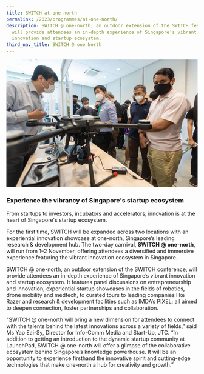 ```yaml
---
title: SWITCH at one north
permalink: /2023/programmes/at-one-north/
description: SWITCH @ one-north, an outdoor extension of the SWITCH festival,
  will provide attendees an in-depth experience of Singapore’s vibrant
  innovation and startup ecosystem.
third_nav_title: SWITCH @ one North
---
```

![An innovation showcase of an unmanned aerial drone](/images/2023/Photos/switch_one_north_03_1200p.JPG)

### Experience the vibrancy of Singapore's startup ecosystem

From startups to investors, incubators and accelerators, innovation is at the heart of Singapore's startup ecosystem.

For the first time, SWITCH will be expanded across two locations with an experiential innovation showcase at one-north, Singapore’s leading research & development hub. The two-day carnival, **SWITCH @ one-north**, will run from 1–2 November, offering attendees a diversified and immersive experience featuring the vibrant innovation ecosystem in Singapore.

SWITCH @ one-north, an outdoor extension of the SWITCH conference, will provide attendees an in-depth experience of Singapore’s vibrant innovation and startup ecosystem. It features panel discussions on entrepreneurship and innovation, experiential startup showcases in the fields of robotics, drone mobility and medtech, to curated tours to leading companies like Razer and research & development facilities such as IMDA’s PIXEL; all aimed to deepen connection, foster partnerships and collaboration.

“SWITCH @ one-north will bring a new dimension for attendees to connect with the talents behind the latest innovations across a variety of fields,” said Ms Yap Eai-Sy, Director for Info-Comm Media and Start-Up, JTC. “In addition to getting an introduction to the dynamic startup community at LaunchPad, SWITCH @ one-north will offer a glimpse of the collaborative ecosystem behind Singapore’s knowledge powerhouse. It will be an opportunity to experience firsthand the innovative spirit and cutting-edge technologies that make one-north a hub for creativity and growth.”